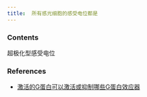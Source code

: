 ```yaml
---
title:  所有感光细胞的感受电位都是
--- 
```


### Contents
超极化型感受电位

### References
- [激活的G蛋白可以激活或抑制哪些G蛋白效应器](/激活的G蛋白可以激活或抑制哪些G蛋白效应器)
